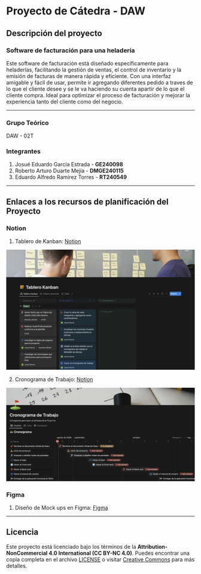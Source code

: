 # Proyecto de Cátedra - DAW

## Descripción del proyecto
### Software de facturación para una heladería
Este software de facturación está diseñado específicamente para heladerías, facilitando la gestión de ventas, el control de inventario y la emisión de facturas de manera rápida y eficiente. Con una interfaz amigable y fácil de usar, permite ir agregando diferentes pedido a traves de lo que el cliente desee y se le va haciendo su cuenta apartir de lo que el cliente compra. Ideal para optimizar el proceso de facturación y mejorar la experiencia tanto del cliente como del negocio.

---

### Grupo Teórico
DAW - 02T
### Integrantes
1. Josué Eduardo García Estrada - **GE240098**
2. Roberto Arturo Duarte Mejía - **DMGE240115**
3. Eduardo Alfredo Ramírez Torres - **RT240549**

---

## Enlaces a los recursos de planificación del Proyecto
### Notion
1. Tablero de Kanban: [Notion](https://brazen-anemone-98f.notion.site/303fbd5e101a492f8a51437be6f0f0ec?v=f089f43b2adf405ba9120b28a00c3ca2)

<p align="center"><img src="img/Screenshot/Tablero-kanban.png"/></p>

2. Cronograma de Trabajo: [Notion](https://brazen-anemone-98f.notion.site/Cronograma-de-Trabajo-bb45af8612b54bbcb4bf5f985eebcb29)

<p align="center"><img src="img/Screenshot/Cronograma.png"/></p>

### Figma 
1. Diseño de Mock ups en Figma: [Figma](https://www.figma.com/design/s5p1P9vlkDw74W6nFIKlvq/Mock-Ups-DAW?node-id=0-1&t=6m3Actf9aBI4eJ7B-1)

---

## Licencia

Este proyecto está licenciado bajo los términos de la **Attribution-NonCommercial 4.0 International (CC BY-NC 4.0)**. Puedes encontrar una copia completa en el archivo [LICENSE](./LICENSE.md) o visitar [Creative Commons](https://creativecommons.org/licenses/by-nc/4.0/legalcode) para más detalles.